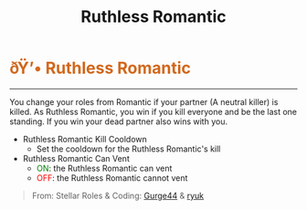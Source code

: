 ﻿---
lang: en-US
title: Ruthless Romantic
prev: Pestilence
next: RomanticVengeful
---

# <font color="#d2691e">ðŸ’• <b>Ruthless Romantic</b></font> <Badge text="Secondary" type="tip" vertical="middle"/>
---

You change your roles from Romantic if your partner (A neutral killer) is killed. As Ruthless Romantic, you win if you kill everyone and be the last one standing. If you win your dead partner also wins with you.
* Ruthless Romantic Kill Cooldown
  * Set the cooldown for the Ruthless Romantic's kill
* Ruthless Romantic Can Vent
  * <font color=green>ON</font>: the Ruthless Romantic can vent
  * <font color=red>OFF</font>: the Ruthless Romantic cannot vent

> From: Stellar Roles & Coding: [Gurge44](#) & [ryuk](#)
